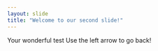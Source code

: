 ```yaml
---
layout: slide
title: "Welcome to our second slide!"
---
```

Your wonderful test
Use the left arrow to go back!
